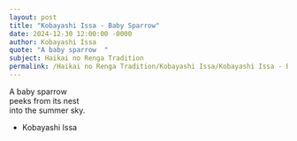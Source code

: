 ```yaml
---
layout: post
title: "Kobayashi Issa - Baby Sparrow"
date: 2024-12-30 12:00:00 -0000
author: Kobayashi Issa
quote: "A baby sparrow  "
subject: Haikai no Renga Tradition
permalink: /Haikai no Renga Tradition/Kobayashi Issa/Kobayashi Issa - Baby Sparrow
---
```


A baby sparrow  
peeks from its nest  
into the summer sky.

- Kobayashi Issa
